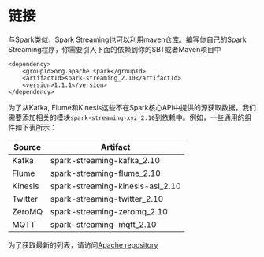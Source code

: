 # 链接

与Spark类似，Spark Streaming也可以利用maven仓库。编写你自己的Spark Streaming程序，你需要引入下面的依赖到你的SBT或者Maven项目中

```maven
<dependency>
    <groupId>org.apache.spark</groupId>
    <artifactId>spark-streaming_2.10</artifactId>
    <version>1.1.1</version>
</dependency>
```
为了从Kafka, Flume和Kinesis这些不在Spark核心API中提供的源获取数据，我们需要添加相关的模块`spark-streaming-xyz_2.10`到依赖中。例如，一些通用的组件如下表所示：

Source | Artifact
--- | ---
Kafka | spark-streaming-kafka_2.10
Flume | spark-streaming-flume_2.10
Kinesis | spark-streaming-kinesis-asl_2.10
Twitter | spark-streaming-twitter_2.10
ZeroMQ | spark-streaming-zeromq_2.10
MQTT | spark-streaming-mqtt_2.10

为了获取最新的列表，请访问[Apache repository](http://search.maven.org/#search%7Cga%7C1%7Cg%3A%22org.apache.spark%22%20AND%20v%3A%221.1.1%22)
